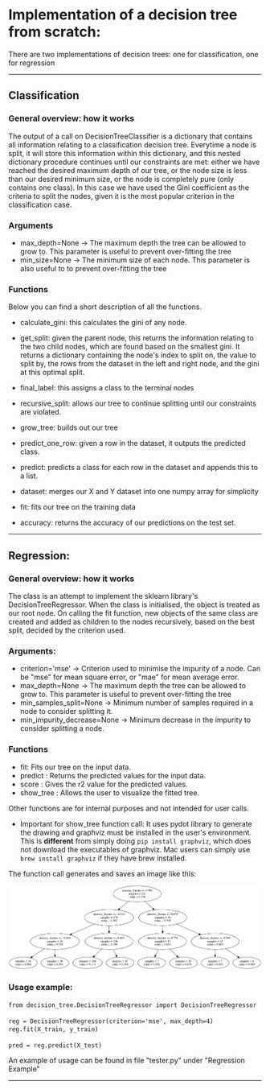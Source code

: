 # Implementation of a decision tree from scratch:

There are two implementations of decision trees: one for classification, one for regression
___

## Classification

### General overview: how it works
The output of a call on DecisionTreeClassifier is a dictionary that contains all information relating to a classification decision tree. 
Everytime a node is split, it will store this information within this dictionary, and this nested dictionary procedure continues until our constraints are met: 
either we have reached the desired maximum depth of our tree, or the node size is less than our desired minimum size, or the node is completely pure (only contains one class). In this case we have used the Gini coefficient as the criteria to split the nodes, given it is the most popular criterion in the classification case. 

### Arguments
- max_depth=None -> The maximum depth the tree can be allowed to grow to. This parameter is useful to prevent over-fitting the tree
- min_size=None ->  The minimum size of each node. This parameter is also useful to to prevent over-fitting the tree 


### Functions
Below you can find a short description of all the functions. 

- calculate_gini: this calculates the gini of any node. 

- get_split: given the parent node, this returns the information relating to the two child nodes, which are found based on the smallest gini. It returns a dictionary containing the node's index to split on, the value to split by, the rows from the dataset in the left and right node, and the gini at this optimal split. 

- final_label: this assigns a class to the terminal nodes


- recursive_split: allows our tree to continue splitting until our constraints are violated. 

- grow_tree: builds out our tree 


- predict_one_row: given a row in the dataset, it outputs the predicted class.

- predict: predicts a class for each row in the dataset and appends this to a list. 

- dataset: merges our X and Y dataset into one numpy array for simplicity

- fit: fits our tree on the training data

- accuracy: returns the accuracy of our predictions on the test set. 

___

## Regression:

### General overview: how it works

The class is an attempt to implement the sklearn library's DecisionTreeRegressor. 
When the class is initialised, the object is treated as our root node. 
On calling the fit function, new objects of the same class are created and added as children to the nodes recursively, 
based on the best split, decided by the criterion used.

### Arguments:
- criterion='mse' -> Criterion used to minimise the impurity of a node. Can be "mse" for mean square error, or "mae" for mean average error.
- max_depth=None -> The maximum depth the tree can be allowed to grow to. This parameter is useful to prevent over-fitting the tree
- min_samples_split=None -> Minimum number of samples required in a node to consider splitting it.
- min_impurity_decrease=None -> Minimum decrease in the impurity to consider splitting a node.


### Functions
- fit: Fits our tree on the input data.
- predict : Returns the predicted values for the input data.
- score : Gives the r2 value for the predicted values.
- show_tree : Allows the user to visualize the fitted tree.

Other functions are for internal purposes and not intended for user calls. 

- Important for show_tree function call:
It uses pydot library to generate the drawing and graphviz must be installed in the user's environment. 
This is **different** from simply doing ```pip install graphviz```, which does not download the executables of graphviz. 
Mac users can simply use ```brew install graphviz``` if they have brew installed.

The function call generates and saves an image like this:

![Regression Decision Tree](Visualization/Regression_Decision_Tree.png)


### Usage example:
```
from decision_tree.DecisionTreeRegressor import DecisionTreeRegressor

reg = DecisionTreeRegressor(criterion='mse', max_depth=4)
reg.fit(X_train, y_train)

pred = reg.predict(X_test)
```

An example of usage can be found in file "tester.py" under "Regression Example"

___
